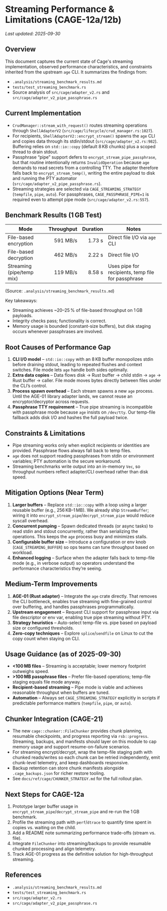 # Streaming Performance & Limitations (CAGE-12a/12b)

_Last updated: 2025-09-30_

## Overview

This document captures the current state of Cage's streaming implementation, observed performance
characteristics, and constraints inherited from the upstream `age` CLI. It summarizes the findings from:
- `.analysis/streaming_benchmark_results.md`
- `tests/test_streaming_benchmark.rs`
- Source analysis of `src/cage/adapter_v2.rs` and `src/cage/adapter_v2_pipe_passphrase.rs`

## Current Implementation

- `CrudManager::stream_with_request()` routes streaming operations through `ShellAdapterV2`
  (`src/cage/lifecycle/crud_manager.rs:1027`).
- For recipients, `ShellAdapterV2::encrypt_stream()` spawns the `age` CLI and copies data through its
  stdin/stdout (`src/cage/adapter_v2.rs:982`). Buffering relies on `std::io::copy` (default 8 KB chunks)
  plus a scoped thread to drain stdout.
- Passphrase “pipe” support defers to `encrypt_stream_pipe_passphrase`, but that routine intentionally
  returns `InvalidOperation` because `age` demands to read secrets from a controlling TTY. The adapter
  therefore falls back to `encrypt_stream_temp()`, writing the entire payload to disk and running the
  PTY automator (`src/cage/adapter_v2_pipe_passphrase.rs`).
- Streaming strategies are selected via `CAGE_STREAMING_STRATEGY` (`tempfile`, `pipe`, `auto`). For
  passphrases, `CAGE_PASSPHRASE_PIPE=1` is required even to attempt pipe mode (`src/cage/adapter_v2.rs:557`).

## Benchmark Results (1 GB Test)

| Mode                       | Throughput | Duration | Notes                                      |
|---------------------------|-----------:|---------:|-------------------------------------------|
| File-based encryption     | 591 MB/s   |   1.73 s | Direct file I/O via `age` CLI             |
| File-based decryption     | 462 MB/s   |   2.22 s | Direct file I/O                           |
| Streaming (pipe/temp mix) | 119 MB/s   |   8.58 s | Uses pipe for recipients, temp file for passphrase |

(Source: `.analysis/streaming_benchmark_results.md`)

Key takeaways:
- Streaming achieves ~20–25 % of file-based throughput on 1 GB payloads.
- Integrity checks pass; functionality is correct.
- Memory usage is bounded (constant-size buffers), but disk staging occurs whenever passphrases are involved.

## Root Causes of Performance Gap

1. **CLI I/O model** – `std::io::copy` with an 8 KB buffer monopolizes stdin before draining stdout,
   leading to repeated flushes and context switches. File mode lets `age` handle both sides optimally.
2. **Extra data copies** – Data flows disk → Rust buffer → child stdin → `age` → Rust buffer → caller.
   File mode moves bytes directly between files under the CLI’s control.
3. **Process spawn overhead** – Each stream spawns a new `age` process. Until the AGE-01 library adapter
   lands, we cannot reuse an encryptor/decryptor across requests.
4. **Passphrase TTY requirement** – True pipe streaming is incompatible with passphrase mode because `age`
   insists on `/dev/tty`. Our temp-file fallback adds disk I/O and hashes the full payload twice.

## Constraints & Limitations

- Pipe streaming works only when explicit recipients or identities are provided. Passphrase flows always
  fall back to temp files.
- `age` does not support reading passphrases from stdin or environment variables; PTY automation is the
  secure workaround.
- Streaming benchmarks write output into an in-memory `Vec`, so throughput numbers reflect adapter/CLI
  overhead rather than disk speed.

## Mitigation Options (Near Term)

1. **Larger buffers** – Replace `std::io::copy` with a loop using a larger reusable buffer (e.g., 256 KB–1 MB).
   We already ship `StreamBuffer`; wiring it into `encrypt_stream_pipe`/`decrypt_stream_pipe` would reduce
   syscall overhead.
2. **Concurrent pumping** – Spawn dedicated threads (or async tasks) to read stdin and stdout concurrently,
   rather than serializing the operations. This keeps the `age` process busy and minimizes stalls.
3. **Configurable buffer size** – Introduce a configuration or env knob (`CAGE_STREAMING_BUFFER`) so ops teams
   can tune throughput based on workload.
4. **Enhanced logging** – Surface when the adapter falls back to temp-file mode (e.g., in verbose output) so
   operators understand the performance characteristics they’re seeing.

## Medium-Term Improvements

1. **AGE-01 (Rust adapter)** – Integrate the `age` crate directly. That removes the CLI bottleneck,
   enables true streaming with fine-grained control over buffering, and handles passphrases programmatically.
2. **Upstream engagement** – Request CLI support for passphrase input via file descriptor or env var,
   enabling true pipe streaming without PTY.
3. **Strategy heuristics** – Auto-select temp-file vs. pipe based on payload size or configured thresholds.
4. **Zero-copy techniques** – Explore `splice`/`sendfile` on Linux to cut the copy count when staying on CLI.

## Usage Guidance (as of 2025-09-30)

- **<100 MB files** – Streaming is acceptable; lower memory footprint outweighs speed.
- **>100 MB passphrase files** – Prefer file-based operations; temp-file staging equals file mode anyway.
- **Recipient-based streaming** – Pipe mode is viable and achieves reasonable throughput when buffers are tuned.
- **Automation** – Always set `CAGE_STREAMING_STRATEGY` explicitly in scripts if predictable performance
  matters (`tempfile`, `pipe`, or `auto`).

## Chunker Integration (CAGE-21)

- The new `cage::chunker::FileChunker` provides chunk planning, resumable checkpoints, and progress reporting
  via `rsb::progress`. Streaming, backups, and manifests should layer on this module to cap memory usage and
  support resume-on-failure scenarios.
- For streaming encrypt/decrypt, wrap the temp-file staging path with chunked reads/writes so each chunk can be
  retried independently, emit chunk-level telemetry, and keep dashboards responsive.
- Backup retention can store chunk manifests alongside `.cage_backups.json` for richer restore tooling.
- See `docs/ref/cage/CHUNKER_STRATEGY.md` for the full rollout plan.

## Next Steps for CAGE-12a

1. Prototype larger buffer usage in `encrypt_stream_pipe`/`decrypt_stream_pipe` and re-run the 1 GB benchmark.
2. Profile the streaming path with `perf`/`dtrace` to quantify time spent in copies vs. waiting on the child.
3. Add a README note summarizing performance trade-offs (stream vs. file).
4. Integrate `FileChunker` into streaming/backups to provide resumable chunked processing and align telemetry.
5. Track AGE-01 progress as the definitive solution for high-throughput streaming.

## References
- `.analysis/streaming_benchmark_results.md`
- `tests/test_streaming_benchmark.rs`
- `src/cage/adapter_v2.rs`
- `src/cage/adapter_v2_pipe_passphrase.rs`
